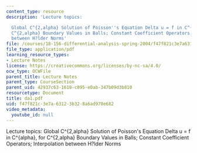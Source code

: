 ```yaml
---
content_type: resource
description: 'Lecture topics:

  Global C^{2,alpha} Solution of Poisson''s Equation Delta u = f in C^{alpha}, for
  C^{2,alpha} Boundary Values in Balls; Constant Coefficient Operators; Interpolation
  between H?lder Norms'
file: /courses/18-156-differential-analysis-spring-2004/f47f821c3e7a63123b328a6ad970e682_da1.pdf
file_type: application/pdf
learning_resource_types:
- Lecture Notes
license: https://creativecommons.org/licenses/by-nc-sa/4.0/
ocw_type: OCWFile
parent_title: Lecture Notes
parent_type: CourseSection
parent_uid: 42937c63-1618-c895-e0ab-347b09d3b810
resourcetype: Document
title: da1.pdf
uid: f47f821c-3e7a-6312-3b32-8a6ad970e682
video_metadata:
  youtube_id: null
---
```

Lecture topics:
Global C^{2,alpha} Solution of Poisson's Equation Delta u = f in C^{alpha}, for C^{2,alpha} Boundary Values in Balls; Constant Coefficient Operators; Interpolation between H?lder Norms